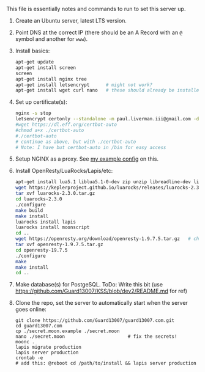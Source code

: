 This file is essentially notes and commands to run to set this server up.

1. Create an Ubuntu server, latest LTS version.

2. Point DNS at the correct IP (there should be an A Record with an `@` symbol and another for `www`).

2. Install basics:
   ```bash
   apt-get update
   apt-get install screen
   screen
   apt-get install nginx tree
   apt-get install letsencrypt      # might not work?
   apt-get install wget curl nano   # these should already be installed
   ```

3. Set up certificate(s):
   ```bash
   nginx -s stop
   letsencrypt certonly --standalone -m paul.liverman.iii@gmail.com -d www.guard13007.com -d guard13007.com
   #wget https://dl.eff.org/certbot-auto
   #chmod a+x ./certbot-auto
   #./certbot-auto
   # continue as above, but with ./certbot-auto
   # Note: I have but certbot-auto in /bin for easy access
   ```

5. Setup NGINX as a proxy. See [my example config](https://gist.github.com/Guard13007/6367954d09af931c9f3314ed1f6adf4f) on this.

6. Install OpenResty/LuaRocks/Lapis/etc:
   ```bash
   apt-get install lua5.1 liblua5.1-0-dev zip unzip libreadline-dev libncurses5-dev libpcre3-dev libssl-dev perl make build-essential postgresql
   wget https://keplerproject.github.io/luarocks/releases/luarocks-2.3.0.tar.gz   # check for a new version first!
   tar xvf luarocks-2.3.0.tar.gz
   cd luarocks-2.3.0
   ./configure
   make build
   make install
   luarocks install lapis
   luarocks install moonscript
   cd ..
   wget https://openresty.org/download/openresty-1.9.7.5.tar.gz   # check for a new version first!
   tar xvf openresty-1.9.7.5.tar.gz
   cd openresty-19.7.5
   ./configure
   make
   make install
   cd ..
   ```

7. Make database(s) for PostgeSQL.
   ToDo: Write this bit (use https://github.com/Guard13007/KSS/blob/dev2/README.md for ref)

7. Clone the repo, set the server to automatically start when the server goes online:
   ```
   git clone https://github.com/Guard13007/guard13007.com.git
   cd guard13007.com
   cp ./secret.moon.example ./secret.moon
   nano ./secret.moon                       # fix the secrets!
   moonc .
   lapis migrate production
   lapis server production
   crontab -e
   # add this: @reboot cd /path/to/install && lapis server production
   ```
